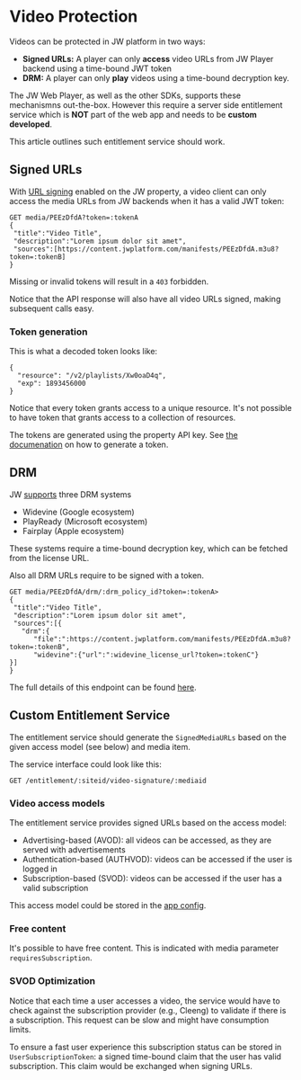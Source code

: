 # Video Protection

Videos can be protected in JW platform in two ways:

- **Signed URLs:** A player can only **access** video URLs from JW Player backend using a time-bound JWT token
- **DRM:** A player can only **play** videos using a time-bound decryption key. 

The  JW Web Player, as well as the other SDKs, supports these mechanismns out-the-box. However this require a server side entitlement service which is **NOT** part of the web app and needs to be **custom developed**.

This article outlines such entitlement service should work. 

## Signed URLs

With [URL signing](https://support.jwplayer.com/articles/how-to-enable-url-token-signing) enabled on the JW property, a video client can only access the media URLs from JW backends when it has a valid JWT token:

```
GET media/PEEzDfdA?token=:tokenA
{
 "title":"Video Title",
 "description":"Lorem ipsum dolor sit amet", 
 "sources":[https://content.jwplatform.com/manifests/PEEzDfdA.m3u8?token=:tokenB]
}
```

Missing or invalid tokens will result in a `403` forbidden.

Notice that the API response will also have all video URLs signed, making subsequent calls easy.

### Token generation

This is what a decoded token looks like:

```
{
  "resource": "/v2/playlists/Xw0oaD4q",
  "exp": 1893456000
}
```

Notice that every token grants access to a unique resource. It's not possible to have token that grants access to a collection of resources.

The tokens are generated using the property API key. See [the documenation](https://developer.jwplayer.com/jwplayer/docs/protect-your-content-with-signed-urls) on how to generate a token.

## DRM

JW [supports](https://developer.jwplayer.com/jwplayer/docs/enable-drm-with-jw-stream) three DRM systems

* Widevine (Google ecosystem)
* PlayReady (Microsoft ecosystem)
* Fairplay (Apple ecosystem)

These systems require a time-bound decryption key, which can be fetched from the license URL. 

Also all DRM URLs require to be signed with a token.

```
GET media/PEEzDfdA/drm/:drm_policy_id?token=:tokenA>
{
 "title":"Video Title",
 "description":"Lorem ipsum dolor sit amet", 
 "sources":[{
   "drm":{
      "file":":https://content.jwplatform.com/manifests/PEEzDfdA.m3u8?token=:tokenB",
      "widevine":{"url":":widevine_license_url?token=:tokenC"}
}]
}
```

The full details of this endpoint can be found [here](https://developer.jwplayer.com/jwplayer/reference/get_v2-media-media-id-drm-policy-id).

## Custom Entitlement Service

The entitlement service should generate the `SignedMediaURLs` based on the given access model (see below) and media item. 

The service interface could look like this: 

`GET /entitlement/:siteid/video-signature/:mediaid`

### Video access models

The entitlement service provides signed URLs based on the access model: 

- Advertising-based (AVOD): all videos can be accessed, as they are served with advertisements
- Authentication-based (AUTHVOD): videos can be accessed if the user is logged in
- Subscription-based (SVOD): videos can be accessed if the user has a valid subscription

This access model could be stored in the [app config](/docs/configuration.md).

### Free content

It's possible to have free content. This is indicated with media parameter `requiresSubscription`. 

### SVOD Optimization

Notice that each time a user accesses a video, the service would have to check against the subscription provider (e.g., Cleeng) to validate if there is a subscription. This request can be slow and might have consumption limits. 

To ensure a fast user experience this subscription status can be stored in ``UserSubscriptionToken``: a signed time-bound claim that the user has valid subscription. This claim would be exchanged when signing URLs. 
